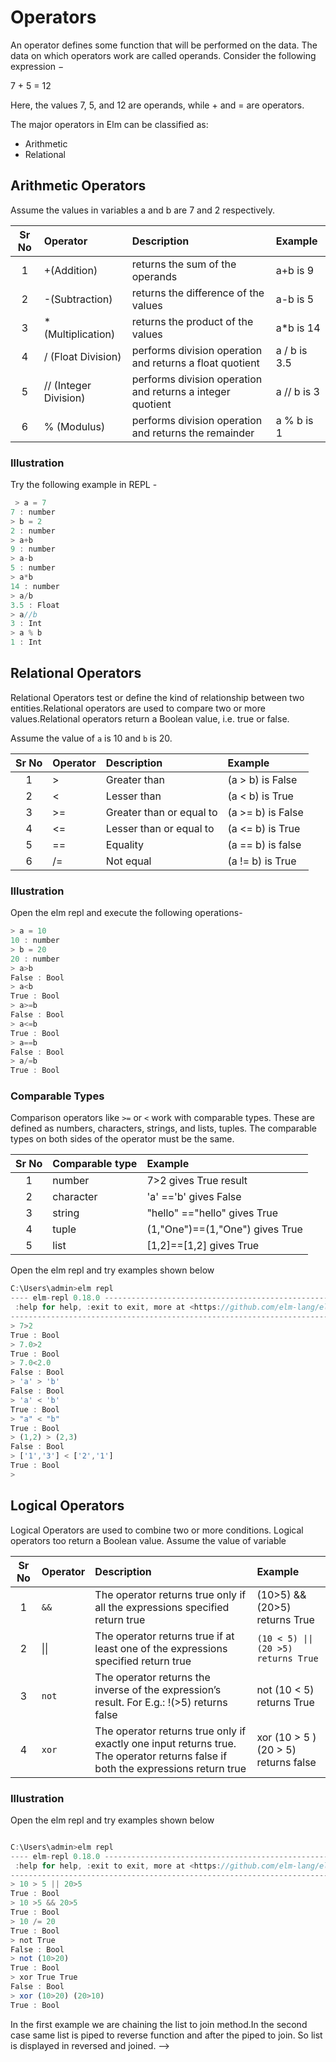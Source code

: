 # Operators

An operator defines some function that will be performed on the data. The data on which operators work are called operands. Consider the following expression −

7 + 5 = 12

Here, the values 7, 5, and 12 are operands, while + and = are operators.

The major operators in Elm can be classified as:

- Arithmetic
- Relational

## Arithmetic Operators

Assume the values in variables a and b are 7 and 2 respectively.

|Sr No |  Operator | Description  | Example
|:----:|:----------|:----|:-----------------|
| 1    | +(Addition)     | returns the sum of the operands|a+b is 9
| 2    | -(Subtraction)     | returns the difference of the values|a-b is 5
| 3    | * (Multiplication)     | returns the product of the values|a*b is 14
|4|/ (Float Division)|performs division operation and returns a float quotient|a / b is 3.5
|5|// (Integer Division)|performs division operation and returns a integer quotient|a // b is 3
|6|% (Modulus)|performs division operation and returns the remainder| a % b is 1

### Illustration
Try the following example in REPL -  

```javascript
 > a = 7
7 : number
> b = 2
2 : number
> a+b
9 : number
> a-b
5 : number
> a*b
14 : number
> a/b
3.5 : Float
> a//b
3 : Int
> a % b
1 : Int

```

## Relational Operators

Relational Operators test or define the kind of relationship between two entities.Relational operators are used to compare two or more values.Relational operators return a Boolean value, i.e. true or false.

Assume the value of `a` is 10 and `b` is 20.

|Sr No |  Operator | Description  | Example
|:----:|:----------|:----|:-----------------|
|1| >|Greater than |(a > b) is False|
|2| < | Lesser than |(a < b) is True|
|3| >=|Greater than or equal to|(a >= b) is False
|4|<= |Lesser than or equal to|(a <= b) is True
|5|== |Equality|(a == b) is false
|6| /= |Not equal|(a != b) is True

### Illustration

Open the elm repl and execute the following operations-

```javascript
> a = 10
10 : number
> b = 20
20 : number
> a>b
False : Bool
> a<b
True : Bool
> a>=b
False : Bool
> a<=b
True : Bool
> a==b
False : Bool
> a/=b
True : Bool

```
### Comparable Types

Comparison operators like `>=` or `<` work with comparable types. These are defined as numbers, characters, strings, and lists, tuples. The comparable types on both sides of the operator must be the same.

|Sr No |  Comparable type    | Example|
|:----:|:----------|:-------|
| 1    | number    | 7>2 gives True result
| 2    | character    | 'a' =='b' gives False
| 3    | string    | "hello" =="hello" gives True
| 4   | tuple    | (1,"One")==(1,"One") gives True
| 5   | list    | [1,2]==[1,2] gives True

Open the elm repl and try examples shown below

```javascript
C:\Users\admin>elm repl
---- elm-repl 0.18.0 -----------------------------------------------------------
 :help for help, :exit to exit, more at <https://github.com/elm-lang/elm-repl>
--------------------------------------------------------------------------------
> 7>2
True : Bool
> 7.0>2
True : Bool
> 7.0<2.0
False : Bool
> 'a' > 'b'
False : Bool
> 'a' < 'b'
True : Bool
> "a" < "b"
True : Bool
> (1,2) > (2,3)
False : Bool
> ['1','3'] < ['2','1']
True : Bool
>

```

## Logical Operators  

Logical Operators are used to combine two or more conditions. Logical operators too return a Boolean value. Assume the value of variable 

|Sr No |  Operator | Description  | Example
|:----:|:----------|:----|:-----------------|
|1| `&&` |The operator returns true only if all the expressions specified return true| (10>5) && (20>5) returns True
|2| \|\| |The operator returns true if at least one of the expressions specified return true|`(10 < 5) \|\| (20 >5) returns True`
|3| `not` |The operator returns the inverse of the expression’s result. For E.g.: !(>5) returns false| not (10 < 5) returns True
|4| `xor` |The operator returns true only if exactly one input returns true. The operator returns false if both the expressions return true| xor (10 > 5 ) (20 > 5) returns false  

### Illustration 

Open the elm repl and try examples shown below

```javascript

C:\Users\admin>elm repl
---- elm-repl 0.18.0 -----------------------------------------------------------
 :help for help, :exit to exit, more at <https://github.com/elm-lang/elm-repl>
--------------------------------------------------------------------------------
> 10 > 5 || 20>5
True : Bool
> 10 >5 && 20>5
True : Bool
> 10 /= 20
True : Bool
> not True
False : Bool
> not (10>20)
True : Bool
> xor True True
False : Bool
> xor (10>20) (20>10)
True : Bool

``` 





<!-- move this to chapter function 
## Pipe Operator
To understand pipe operator `|>`, let us see an example where we have a list of different strings `["a","b","c"]` . Now we need a single string which is separated by `-`.Following example shows how to do that with `String.join`
```elm
> String.join "-" ["a","b","c","d","e","f"]
"a-b-c-d-e-f" : String
```
Using a pipe operator `|>` we can chain multiple function calls and it is much clean and readable.

```elm
> ["a","b","c","d","e","f"] |> String.join "-"
"a-b-c-d-e-f" : String
> ["a","b","c","d","e","f"] |> List.reverse |> String.join "-"
"f-e-d-c-b-a" : String

``` -->
In the first example we are chaining the list to join method.In the second case same list is piped to reverse function and after the piped to join. So list is displayed in reversed and joined. -->
